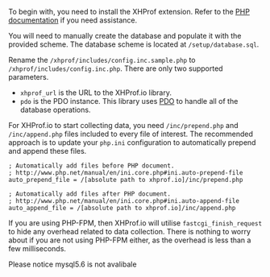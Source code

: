 To begin with, you need to install the XHProf extension. Refer to the [PHP documentation](http://www.php.net/manual/en/xhprof.setup.php) if you need assistance.

You will need to manually create the database and populate it with the provided scheme. The database scheme is located at `/setup/database.sql`.

Rename the `/xhprof/includes/config.inc.sample.php` to `/xhprof/includes/config.inc.php`. There are only two supported parameters.

* `xhprof_url` is the URL to the XHProf.io library.
* `pdo` is the PDO instance. This library uses [PDO](http://uk3.php.net/pdo) to handle all of the database operations.

For XHProf.io to start collecting data, you need `/inc/prepend.php` and `/inc/append.php` files included to every file of interest. The recommended approach is to update your `php.ini` configuration to automatically prepend and append these files.

    ; Automatically add files before PHP document.
    ; http://www.php.net/manual/en/ini.core.php#ini.auto-prepend-file
    auto_prepend_file = /[absolute path to xhprof.io]/inc/prepend.php

    ; Automatically add files after PHP document.
    ; http://www.php.net/manual/en/ini.core.php#ini.auto-append-file
    auto_append_file = /[absolute path to xhprof.io]/inc/append.php

If you are using PHP-FPM, then XHProf.io will utilise `fastcgi_finish_request` to hide any overhead related to data collection. There is nothing to worry about if you are not using PHP-FPM either, as the overhead is less than a few milliseconds.

Please notice mysql5.6 is not avalibale